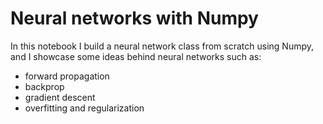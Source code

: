 # Neural networks with Numpy

In this notebook I build a neural network class from scratch using Numpy, and I showcase some ideas behind neural networks such as:
* forward propagation
* backprop
* gradient descent
* overfitting and regularization